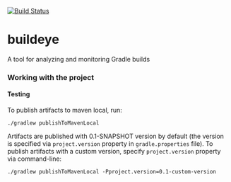 [![Build Status](https://travis-ci.org/nikvoloshin/buildeye.svg?branch=test_pkh)](https://travis-ci.com/nikvoloshin/buildeye)

# buildeye
A tool for analyzing and monitoring Gradle builds

### Working with the project

#### Testing

To publish artifacts to maven local, run:
```
./gradlew publishToMavenLocal
```

Artifacts are published with 0.1-SNAPSHOT version by default 
(the version is specified via `project.version` property in `gradle.properties` file).
To publish artifacts with a custom version, specify `project.version` property via command-line:
```
./gradlew publishToMavenLocal -Pproject.version=0.1-custom-version
```
